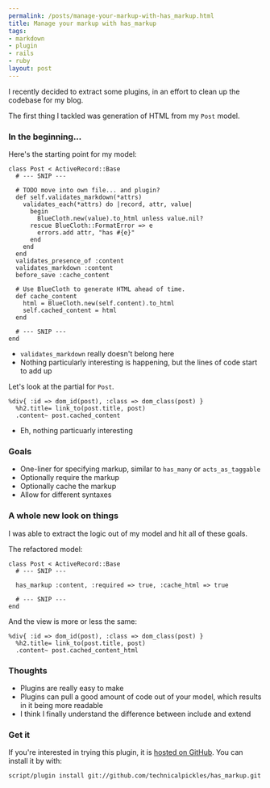 ```yaml
--- 
permalink: /posts/manage-your-markup-with-has_markup.html
title: Manage your markup with has_markup
tags: 
- markdown
- plugin
- rails
- ruby
layout: post
---
```

I recently decided to extract some plugins, in an effort to clean up the codebase for my blog.

The first thing I tackled was generation of HTML from my `Post` model.

### In the beginning...

Here's the starting point for my model:

<pre><code class="ruby">class Post < ActiveRecord::Base
  # --- SNIP ---

  # TODO move into own file... and plugin?
  def self.validates_markdown(*attrs)
    validates_each(*attrs) do |record, attr, value|
      begin
        BlueCloth.new(value).to_html unless value.nil?
      rescue BlueCloth::FormatError => e
        errors.add attr, "has #{e}"
      end
    end
  end
  validates_presence_of :content
  validates_markdown :content
  before_save :cache_content

  # Use BlueCloth to generate HTML ahead of time.
  def cache_content
    html = BlueCloth.new(self.content).to_html
    self.cached_content = html
  end

  # --- SNIP ---
end</code></pre>

 * `validates_markdown` really doesn't belong here
 * Nothing particularly interesting is happening, but the lines of code start to add up
    
Let's look at the partial for `Post`.

<pre><code class="haml">%div{ :id => dom_id(post), :class => dom_class(post) }
  %h2.title= link_to(post.title, post)
  .content~ post.cached_content</code></pre>
  
 * Eh, nothing particuarly interesting
 
### Goals

 * One-liner for specifying markup, similar to `has_many` or `acts_as_taggable`
 * Optionally require the markup
 * Optionally cache the markup
 * Allow for different syntaxes

### A whole new look on things

I was able to extract the logic out of my model and hit all of these goals.

The refactored model:

<pre><code class="ruby">class Post < ActiveRecord::Base
  # --- SNIP ---

  has_markup :content, :required => true, :cache_html => true

  # --- SNIP ---
end</pre></code>
    
And the view is more or less the same:

    %div{ :id => dom_id(post), :class => dom_class(post) }
      %h2.title= link_to(post.title, post)
      .content~ post.cached_content_html

### Thoughts

 * Plugins are really easy to make
 * Plugins can pull a good amount of code out of your model, which results in it being more readable
 * I think I finally understand the difference between include and extend

### Get it
 
If you're interested in trying this plugin, it is [hosted on GitHub](https://github.com/technicalpickles/has_markup/tree). You can install it by with:

    script/plugin install git://github.com/technicalpickles/has_markup.git 